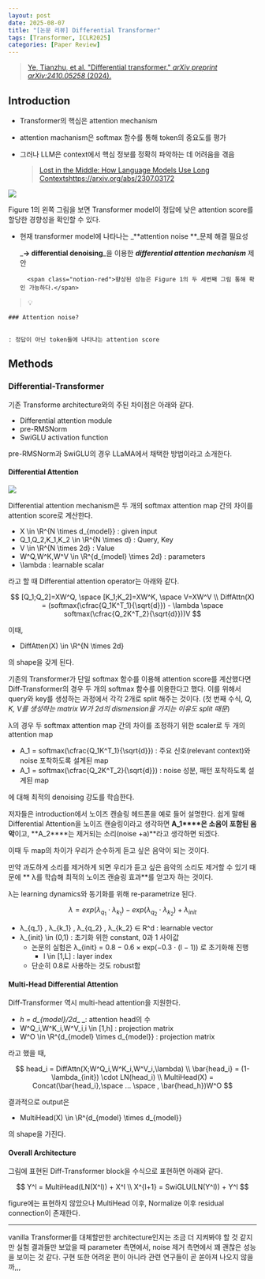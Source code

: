 ```yaml
---
layout: post
date: 2025-08-07
title: "[논문 리뷰] Differential Transformer"
tags: [Transformer, ICLR2025]
categories: [Paper Review]
---
```


> [Ye, Tianzhu, et al. "Differential transformer." ](https://arxiv.org/abs/2410.05258)[_arXiv preprint arXiv:2410.05258_](https://arxiv.org/abs/2410.05258)[ (2024).](https://arxiv.org/abs/2410.05258)



## Introduction

- Transformer의 핵심은 attention mechanism
- attention machanism은 softmax 함수를 통해 token의 중요도를 평가
- 그러나 LLM은 context에서 핵심 정보를 정확히 파악하는 데 어려움을 겪음

	> [Lost in the Middle: How Language Models Use Long Contextshttps://arxiv.org/abs/2307.03172](https://arxiv.org/abs/2307.03172)


![](https://prod-files-secure.s3.us-west-2.amazonaws.com/542b861c-36a8-4051-84e5-8804b6728dba/9083ea56-691a-4752-ae26-47f403431ac8/image.png?X-Amz-Algorithm=AWS4-HMAC-SHA256&X-Amz-Content-Sha256=UNSIGNED-PAYLOAD&X-Amz-Credential=ASIAZI2LB4666IXIH74T%2F20251007%2Fus-west-2%2Fs3%2Faws4_request&X-Amz-Date=20251007T003732Z&X-Amz-Expires=3600&X-Amz-Security-Token=IQoJb3JpZ2luX2VjEAAaCXVzLXdlc3QtMiJGMEQCIBlzOtC%2FWKNA6iADTRYN1OoZnMcTqigDuCnTpigpp1AnAiBidmj4Wj2keP%2BtngGsJJydktChkedF3RmokJcudyBmHSqIBAiZ%2F%2F%2F%2F%2F%2F%2F%2F%2F%2F8BEAAaDDYzNzQyMzE4MzgwNSIMF6UFg%2Bd3l2yoj9TjKtwDt87XXS8Rzb3CkrCPK2IP4bjXC4KxtBJqFzOi2lNpOHRroFk%2FE7P3%2B0mYn54gORffDaZdNMaHJSdEfDFH5tsQi%2BVDHz2cspb9TfcbO7vREjO2JAf2VJwWZ%2FwO9jcX1owBCeQyYDdIyDz9oG%2F9JBtDQncplU%2BfD0H5Dt%2FUAHv4znsNsgqxxXBbfhhquJrwB2SnoK8tPPM2m7j89h41uU9h7CpDmO%2F1q2Ld%2FDmhG8bftqOVv05JluumvlLxbkocm75atrIrUIrKo5yiAGpj5sXqQQtwwzChGx9yn1udV%2FT%2FZ6vtMc6%2F%2Ff0B70N7Iv0hjhHJgSOMq2cS5KHMAkHXC6pVOyq4sLCKl%2BwNMeuF0hLCl%2BSYsXTc5PcOpWd2Jg15fy7phB%2B9qjyWlB632LJS95MQJNnZH%2F5%2BDOho8ZByb1Gj3i0Ii52GkBfdip1g4u%2BBEGq97KufahD6gQ15bYAkrlj3JKRcIHmXsgQCkx3LafhtE7eI3c7PcBTQ%2FirY13ymKDHbVhE4uRMYyyn6JF7VMRa7u4LJbcyUwoD2Loaagb894MW4k0Nl4eZjnq3D%2BmrqLRyyOQoMnwhQZJr6FuhyjYh3DKEdHWobrS8aP1EdYQv6tx3VVUHR%2BED2MLFq35Uw%2BrORxwY6pgFWPlK7FY4XsjvY62hg3ZUILWzFFPyj7kYsR2xzoEwMo9j4ukeThrYoel9EVetSln8LGU8kkFKNbxP7hxzUzY5voyZkLDniebqF6s6JCLEEh0%2BHsjOocQl3P%2Blt2PfRIcmPrPsHIPm2cUbTM8PuwciDhCvCtJrXYRMlra%2B069GoLiTJVPfyhawuR4bh1ZxyZ%2Bvxt%2FLjieIWdzM6%2B52oP34kBdlWm%2Bcr&X-Amz-Signature=6672e7bed16d70eb42b2df62a884a025bb00dbbf1c34e93eb7f243e2599f850a&X-Amz-SignedHeaders=host&x-amz-checksum-mode=ENABLED&x-id=GetObject)


Figure 1의 왼쪽 그림을 보면 Transformer model이 정답에 낮은 attention score를 할당한 경향성을 확인할 수 있다.

- 현재 transformer model에 나타나는 _**attention noise **_문제 해결 필요성

	_**→ differential denoising**_을 이용한 _**differential attention mechanism**_ 제안


		<span class="notion-red">향상된 성능은 Figure 1의 두 세번째 그림 통해 확인 가능하다.</span>


> 💡 


	### Attention noise?


	: 정답이 아닌 token들에 나타나는 attention score



## Methods



### Differential-Transformer


기존 Transforme architecture와의 주된 차이점은 아래와 같다.

- Differential attention module
- pre-RMSNorm
- SwiGLU activation function

pre-RMSNorm과 SwiGLU의 경우 LLaMA에서 채택한 방법이라고 소개한다.



#### Differential Attention


![](https://prod-files-secure.s3.us-west-2.amazonaws.com/542b861c-36a8-4051-84e5-8804b6728dba/116d70b2-1963-4810-9167-f4c7d8a06e8f/image.png?X-Amz-Algorithm=AWS4-HMAC-SHA256&X-Amz-Content-Sha256=UNSIGNED-PAYLOAD&X-Amz-Credential=ASIAZI2LB4666IXIH74T%2F20251007%2Fus-west-2%2Fs3%2Faws4_request&X-Amz-Date=20251007T003733Z&X-Amz-Expires=3600&X-Amz-Security-Token=IQoJb3JpZ2luX2VjEAAaCXVzLXdlc3QtMiJGMEQCIBlzOtC%2FWKNA6iADTRYN1OoZnMcTqigDuCnTpigpp1AnAiBidmj4Wj2keP%2BtngGsJJydktChkedF3RmokJcudyBmHSqIBAiZ%2F%2F%2F%2F%2F%2F%2F%2F%2F%2F8BEAAaDDYzNzQyMzE4MzgwNSIMF6UFg%2Bd3l2yoj9TjKtwDt87XXS8Rzb3CkrCPK2IP4bjXC4KxtBJqFzOi2lNpOHRroFk%2FE7P3%2B0mYn54gORffDaZdNMaHJSdEfDFH5tsQi%2BVDHz2cspb9TfcbO7vREjO2JAf2VJwWZ%2FwO9jcX1owBCeQyYDdIyDz9oG%2F9JBtDQncplU%2BfD0H5Dt%2FUAHv4znsNsgqxxXBbfhhquJrwB2SnoK8tPPM2m7j89h41uU9h7CpDmO%2F1q2Ld%2FDmhG8bftqOVv05JluumvlLxbkocm75atrIrUIrKo5yiAGpj5sXqQQtwwzChGx9yn1udV%2FT%2FZ6vtMc6%2F%2Ff0B70N7Iv0hjhHJgSOMq2cS5KHMAkHXC6pVOyq4sLCKl%2BwNMeuF0hLCl%2BSYsXTc5PcOpWd2Jg15fy7phB%2B9qjyWlB632LJS95MQJNnZH%2F5%2BDOho8ZByb1Gj3i0Ii52GkBfdip1g4u%2BBEGq97KufahD6gQ15bYAkrlj3JKRcIHmXsgQCkx3LafhtE7eI3c7PcBTQ%2FirY13ymKDHbVhE4uRMYyyn6JF7VMRa7u4LJbcyUwoD2Loaagb894MW4k0Nl4eZjnq3D%2BmrqLRyyOQoMnwhQZJr6FuhyjYh3DKEdHWobrS8aP1EdYQv6tx3VVUHR%2BED2MLFq35Uw%2BrORxwY6pgFWPlK7FY4XsjvY62hg3ZUILWzFFPyj7kYsR2xzoEwMo9j4ukeThrYoel9EVetSln8LGU8kkFKNbxP7hxzUzY5voyZkLDniebqF6s6JCLEEh0%2BHsjOocQl3P%2Blt2PfRIcmPrPsHIPm2cUbTM8PuwciDhCvCtJrXYRMlra%2B069GoLiTJVPfyhawuR4bh1ZxyZ%2Bvxt%2FLjieIWdzM6%2B52oP34kBdlWm%2Bcr&X-Amz-Signature=6deb5c2fc5256c662917f45417bcf912f22efec7f02d2023210d7aed2c56e6c8&X-Amz-SignedHeaders=host&x-amz-checksum-mode=ENABLED&x-id=GetObject)


Differential attention mechanism은 두 개의 softmax attention map 간의 차이를 attention score로 계산한다.

- X \in \R^{N \times d\_{model}} : given input
- Q\_1,Q\_2,K\_1,K\_2 \in \R^{N \times d} : Query, Key
- V \in \R^{N \times 2d} : Value
- W^Q,W^K,W^V \in \R^{d\_{model} \times 2d} : parameters
- \lambda : learnable scalar

라고 할 때 Differential attention operator는 아래와 같다.


$$
[Q_1;Q_2]=XW^Q, \space [K_1;K_2]=XW^K, \space V=XW^V \\
DiffAttn(X) = (softmax(\cfrac{Q_1K^T_1}{\sqrt{d}}) - \lambda \space softmax(\cfrac{Q_2K^T_2}{\sqrt{d}}))V
$$


이때,

- DiffAtten(X) \in \R^{N \times 2d}

의 shape을 갖게 된다.


기존의 Transformer가 단일 softmax 함수를 이용해 attention score를 계산했다면 Diff-Transformer의 경우 두 개의 softmax 함수를 이용한다고 했다. 이를 위해서 query와 key를 생성하는 과정에서 각각 2개로 split 해주는 것이다. <span class="notion-red">(첫 번째 수식, </span><span class="notion-red">_Q, K, V를 생성하는 matrix W가 2d의 dismension을 가지는 이유도 split 때문_</span><span class="notion-red">)</span>


 λ의 경우 두 softmax attention map 간의 차이를 조정하기 위한 scaler로 두 개의 attention map

- A\_1 = softmax(\cfrac{Q\_1K^T\_1}{\sqrt{d}}) : 주요 신호(relevant context)와 noise 포착하도록 설계된 map
- A\_1 = softmax(\cfrac{Q\_2K^T\_2}{\sqrt{d}}) : noise 성분, 패턴 포착하도록 설계된 map 

에 대해 최적의 denoising 강도를 학습한다.


저자들은 introduction에서 노이즈 캔슬링 헤드폰을 예로 들어 설명한다. 쉽게 말해 Differential Attention을 노이즈 캔슬링이라고 생각하면 **A\_1****은 소음이 포함된 음악**이고, **A\_2****는 제거되는 소리(noise +a)**라고 생각하면 되겠다. 


이때 두 map의 차이가 우리가 순수하게 듣고 싶은 음악이 되는 것이다. 


만약 과도하게 소리를 제거하게 되면 우리가 듣고 싶은 음악의 소리도 제거할 수 있기 때문에 ** λ를 학습해 최적의 노이즈 캔슬링 효과**를 얻고자 하는 것이다.


λ는 learning dynamics와 동기화를 위해 re-parametrize 된다.


$$
\lambda = exp(\lambda_{q_1} \cdot \lambda_{k_1}) - exp(\lambda_{q_2} \cdot \lambda_{k_2}) + \lambda_{init}
$$

- λ\_{q\_1} , λ\_{k\_1} , λ\_{q\_2} , λ\_{k\_2} ∈ R^d : learnable vector
- λ\_{init} \in (0,1) : 초기화 위한 constant, 0과 1 사이값
	- 논문의 실험은 λ\_{init} = 0.8 − 0.6 × exp(−0.3 · (l − 1)) 로 초기화해 진행
		- l \in [1,L] : layer index
	- 단순히 0.8로 사용하는 것도 robust함


#### **Multi-Head Differential Attention**


Diff-Transformer 역시 multi-head attention을 지원한다.

- _h = d\_{model}/2d__ _: attention head의 수
- W^Q\_i,W^K\_i,W^V\_i,i \in [1,h] : projection matrix
- W^O \in \R^{d\_{model} \times d\_{model}} : projection matrix

라고 했을 때,


$$
head_i = DiffAttn(X;W^Q_i,W^K_i,W^V_i,\lambda) \\
\bar{head_i} = (1-\lambda_{init}) \cdot LN(head_i) \\
MultiHead(X) = Concat(\bar{head_i},\space ... \space , \bar{head_h})W^O
$$


결과적으로 output은

- MultiHead(X) \in \R^{d\_{model} \times d\_{model}}

의 shape을 가진다.



#### Overall Architecture


그림에 표현된 Diff-Transformer block을 수식으로 표현하면 아래와 같다.


$$
Y^l = MultiHead(LN(X^l)) + X^l \\
X^{l+1} = SwiGLU(LN(Y^l)) + Y^l
$$


figure에는 표현하지 않았으나 MultiHead 이후, Normalize 이후 residual connection이 존재한다.


---


vanilla Transformer를 대체할만한 architecture인지는 조금 더 지켜봐야 할 것 같지만 실험 결과들만 보았을 때 parameter 측면에서, noise 제거 측면에서 꽤 괜찮은 성능을 보이는 것 같다. 구현 또한 어려운 편이 아니라 관련 연구들이 곧 쏟아져 나오지 않을까,,,

